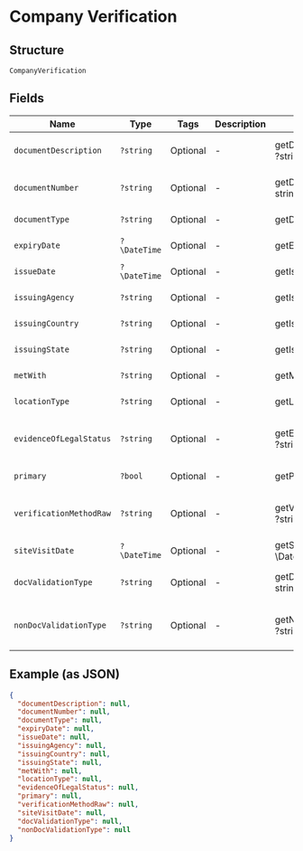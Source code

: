 
# Company Verification

## Structure

`CompanyVerification`

## Fields

| Name | Type | Tags | Description | Getter | Setter |
|  --- | --- | --- | --- | --- | --- |
| `documentDescription` | `?string` | Optional | - | getDocumentDescription(): ?string | setDocumentDescription(?string documentDescription): void |
| `documentNumber` | `?string` | Optional | - | getDocumentNumber(): ?string | setDocumentNumber(?string documentNumber): void |
| `documentType` | `?string` | Optional | - | getDocumentType(): ?string | setDocumentType(?string documentType): void |
| `expiryDate` | `?\DateTime` | Optional | - | getExpiryDate(): ?\DateTime | setExpiryDate(?\DateTime expiryDate): void |
| `issueDate` | `?\DateTime` | Optional | - | getIssueDate(): ?\DateTime | setIssueDate(?\DateTime issueDate): void |
| `issuingAgency` | `?string` | Optional | - | getIssuingAgency(): ?string | setIssuingAgency(?string issuingAgency): void |
| `issuingCountry` | `?string` | Optional | - | getIssuingCountry(): ?string | setIssuingCountry(?string issuingCountry): void |
| `issuingState` | `?string` | Optional | - | getIssuingState(): ?string | setIssuingState(?string issuingState): void |
| `metWith` | `?string` | Optional | - | getMetWith(): ?string | setMetWith(?string metWith): void |
| `locationType` | `?string` | Optional | - | getLocationType(): ?string | setLocationType(?string locationType): void |
| `evidenceOfLegalStatus` | `?string` | Optional | - | getEvidenceOfLegalStatus(): ?string | setEvidenceOfLegalStatus(?string evidenceOfLegalStatus): void |
| `primary` | `?bool` | Optional | - | getPrimary(): ?bool | setPrimary(?bool primary): void |
| `verificationMethodRaw` | `?string` | Optional | - | getVerificationMethodRaw(): ?string | setVerificationMethodRaw(?string verificationMethodRaw): void |
| `siteVisitDate` | `?\DateTime` | Optional | - | getSiteVisitDate(): ?\DateTime | setSiteVisitDate(?\DateTime siteVisitDate): void |
| `docValidationType` | `?string` | Optional | - | getDocValidationType(): ?string | setDocValidationType(?string docValidationType): void |
| `nonDocValidationType` | `?string` | Optional | - | getNonDocValidationType(): ?string | setNonDocValidationType(?string nonDocValidationType): void |

## Example (as JSON)

```json
{
  "documentDescription": null,
  "documentNumber": null,
  "documentType": null,
  "expiryDate": null,
  "issueDate": null,
  "issuingAgency": null,
  "issuingCountry": null,
  "issuingState": null,
  "metWith": null,
  "locationType": null,
  "evidenceOfLegalStatus": null,
  "primary": null,
  "verificationMethodRaw": null,
  "siteVisitDate": null,
  "docValidationType": null,
  "nonDocValidationType": null
}
```

